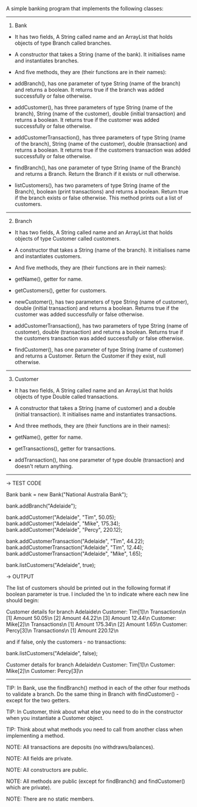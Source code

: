 A simple banking program that implements the following classes:

*****************************************************************

1. Bank

- It has two fields, A String called name and an ArrayList that holds objects of type Branch called branches.

- A constructor that takes a String (name of the bank). It initialises name and instantiates branches.

- And five methods, they are (their functions are in their names):

- addBranch(), has one parameter of type String (name of the branch) and returns a boolean. It returns true if the branch was added successfully or false otherwise.

- addCustomer(), has three parameters of type String (name of the branch), String (name of the customer), double (initial transaction) and returns a boolean. It returns true if the customer was added successfully or false otherwise.

- addCustomerTransaction(), has three parameters of type String (name of the branch), String (name of the customer), double (transaction) and returns a boolean. It returns true if the customers transaction was added successfully or false otherwise.

- findBranch(), has one parameter of type String (name of the Branch) and returns a Branch. Return the Branch if it exists or null otherwise.

- listCustomers(), has two parameters of type String (name of the Branch), boolean (print transactions) and returns a boolean. Return true if the branch exists or false otherwise. This method prints out a list of customers.

*****************************************************************

2. Branch

- It has two fields, A String called name and an ArrayList that holds objects of type Customer called customers.

- A constructor that takes a String (name of the branch). It initialises name and instantiates customers.

- And five methods, they are (their functions are in their names):

- getName(), getter for name.

- getCustomers(), getter for customers.

- newCustomer(), has two parameters of type String (name of customer), double (initial transaction) and returns a boolean. Returns true if the customer was added successfully or false otherwise.

- addCustomerTransaction(), has two parameters of type String (name of customer), double (transaction) and returns a boolean. Returns true if the customers transaction was added successfully or false otherwise.

- findCustomer(), has one parameter of type String (name of customer) and returns a Customer. Return the Customer if they exist, null otherwise.

*****************************************************************

3. Customer

- It has two fields, A String called name and an ArrayList that holds objects of type Double called transactions.

- A constructor that takes a String (name of customer) and a double (initial transaction). It initialises name and instantiates transactions.

- And three methods, they are (their functions are in their names):

- getName(), getter for name.

- getTransactions(), getter for transactions.

- addTransaction(), has one parameter of type double (transaction) and doesn't return anything.

*****************************************************************

→ TEST CODE

Bank bank = new Bank("National Australia Bank");

bank.addBranch("Adelaide");

bank.addCustomer("Adelaide", "Tim", 50.05);
bank.addCustomer("Adelaide", "Mike", 175.34);
bank.addCustomer("Adelaide", "Percy", 220.12);

bank.addCustomerTransaction("Adelaide", "Tim", 44.22);
bank.addCustomerTransaction("Adelaide", "Tim", 12.44);
bank.addCustomerTransaction("Adelaide", "Mike", 1.65);

bank.listCustomers("Adelaide", true);

→ OUTPUT

The list of customers should be printed out in the following format if 
boolean parameter is true. I included the \n to indicate where each new line should begin:

Customer details for branch Adelaide\n
Customer: Tim[1]\n
Transactions\n
[1]  Amount 50.05\n
[2]  Amount 44.22\n
[3]  Amount 12.44\n
Customer: Mike[2]\n
Transactions\n
[1]  Amount 175.34\n
[2]  Amount 1.65\n
Customer: Percy[3]\n
Transactions\n
[1]  Amount 220.12\n

and if false, only the customers - no transactions:

bank.listCustomers("Adelaide", false);

Customer details for branch Adelaide\n
Customer: Tim[1]\n
Customer: Mike[2]\n
Customer: Percy[3]\n

*****************************************************************

TIP: In Bank, use the findBranch() method in each of the other four methods to validate a 
branch. Do the same thing in Branch with findCustomer() - except for the two getters.

TIP: In Customer, think about what else you need to do in the constructor when you instantiate
a Customer object.

TIP: Think about what methods you need to call from another class when implementing a method.

NOTE: All transactions are deposits (no withdraws/balances).

NOTE: All fields are private.

NOTE: All constructors are public.

NOTE: All methods are public (except for findBranch() and findCustomer() which are private).

NOTE: There are no static members.